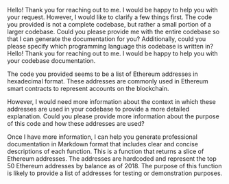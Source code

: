 Hello! Thank you for reaching out to me. I would be happy to help you with your request. However, I would like to clarify a few things first. The code you provided is not a complete codebase, but rather a small portion of a larger codebase. Could you please provide me with the entire codebase so that I can generate the documentation for you? Additionally, could you please specify which programming language this codebase is written in? Hello! Thank you for reaching out to me. I would be happy to help you with your codebase documentation. 

The code you provided seems to be a list of Ethereum addresses in hexadecimal format. These addresses are commonly used in Ethereum smart contracts to represent accounts on the blockchain. 

However, I would need more information about the context in which these addresses are used in your codebase to provide a more detailed explanation. Could you please provide more information about the purpose of this code and how these addresses are used? 

Once I have more information, I can help you generate professional documentation in Markdown format that includes clear and concise descriptions of each function. This is a function that returns a slice of Ethereum addresses. The addresses are hardcoded and represent the top 50 Ethereum addresses by balance as of 2018. The purpose of this function is likely to provide a list of addresses for testing or demonstration purposes.